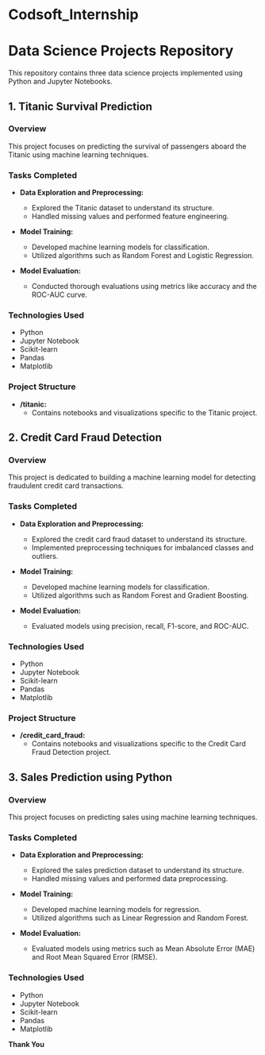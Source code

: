 

# Codsoft_Internship
# Data Science Projects Repository

This repository contains three data science projects implemented using Python and Jupyter Notebooks.

## 1. Titanic Survival Prediction

### Overview

This project focuses on predicting the survival of passengers aboard the Titanic using machine learning techniques.

### Tasks Completed

- **Data Exploration and Preprocessing:**
  - Explored the Titanic dataset to understand its structure.
  - Handled missing values and performed feature engineering.

- **Model Training:**
  - Developed machine learning models for classification.
  - Utilized algorithms such as Random Forest and Logistic Regression.

- **Model Evaluation:**
  - Conducted thorough evaluations using metrics like accuracy and the ROC-AUC curve.

### Technologies Used

- Python
- Jupyter Notebook
- Scikit-learn
- Pandas
- Matplotlib

### Project Structure

- **/titanic:**
  - Contains notebooks and visualizations specific to the Titanic project.

## 2. Credit Card Fraud Detection

### Overview

This project is dedicated to building a machine learning model for detecting fraudulent credit card transactions.

### Tasks Completed

- **Data Exploration and Preprocessing:**
  - Explored the credit card fraud dataset to understand its structure.
  - Implemented preprocessing techniques for imbalanced classes and outliers.

- **Model Training:**
  - Developed machine learning models for classification.
  - Utilized algorithms such as Random Forest and Gradient Boosting.

- **Model Evaluation:**
  - Evaluated models using precision, recall, F1-score, and ROC-AUC.

### Technologies Used

- Python
- Jupyter Notebook
- Scikit-learn
- Pandas
- Matplotlib

### Project Structure

- **/credit_card_fraud:**
  - Contains notebooks and visualizations specific to the Credit Card Fraud Detection project.

## 3. Sales Prediction using Python

### Overview

This project focuses on predicting sales using machine learning techniques.

### Tasks Completed

- **Data Exploration and Preprocessing:**
  - Explored the sales prediction dataset to understand its structure.
  - Handled missing values and performed data preprocessing.

- **Model Training:**
  - Developed machine learning models for regression.
  - Utilized algorithms such as Linear Regression and Random Forest.

- **Model Evaluation:**
  - Evaluated models using metrics such as Mean Absolute Error (MAE) and Root Mean Squared Error (RMSE).

### Technologies Used

- Python
- Jupyter Notebook
- Scikit-learn
- Pandas
- Matplotlib

**Thank You**






